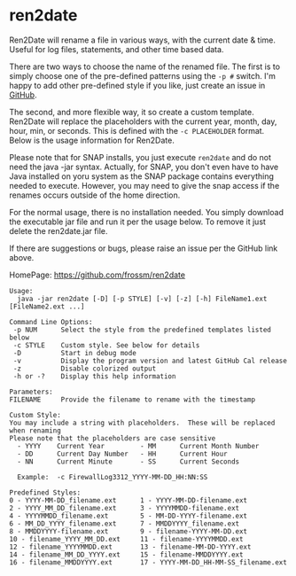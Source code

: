 # ren2date

Ren2Date will rename a file in various ways, with the current date & time.  Useful for log files, statements, and other time based data.

There are two ways to choose the name of the renamed file.  The first is to simply choose one of the pre-defined patterns using the `-p #` switch.  I'm happy to add other pre-defined style if you like, just create an issue in [GitHub](https://github.com/frossm/ren2date/issues).

The second, and more flexible way, it so create a custom template.  Ren2Date will replace the placeholders with the current year, month, day, hour, min, or seconds.  This is defined with the `-c PLACEHOLDER` format.  Below is the usage information for Ren2Date.

Please note that for SNAP installs, you just execute `ren2date` and do not need the java -jar syntax.  Actually, for SNAP, you don't even have to have Java installed on yoru system as the SNAP package contains everything needed to execute.  However, you may need to give the snap access if the renames occurs outside of the home direction.

For the normal usage, there is no installation needed.  You simply download the executable jar file and run it per the usage below.  To remove it just delete the ren2date.jar file.

If there are suggestions or bugs, please raise an issue per the GitHub link above.

HomePage:  https://github.com/frossm/ren2date

```
Usage:
  java -jar ren2date [-D] [-p STYLE] [-v] [-z] [-h] FileName1.ext [FileName2.ext ...]

Command Line Options:
 -p NUM      Select the style from the predefined templates listed below
 -c STYLE    Custom style. See below for details
 -D          Start in debug mode
 -v          Display the program version and latest GitHub Cal release
 -z          Disable colorized output
 -h or -?    Display this help information

Parameters:
FILENAME     Provide the filename to rename with the timestamp

Custom Style:
You may include a string with placeholders.  These will be replaced when renaming
Please note that the placeholders are case sensitive
  - YYYY    Current Year         - MM      Current Month Number
  - DD      Current Day Number   - HH      Current Hour
  - NN      Current Minute       - SS      Current Seconds

  Example:  -c FirewallLog3312_YYYY-MM-DD_HH:NN:SS

Predefined Styles:
0 - YYYY-MM-DD_filename.ext      1 - YYYY-MM-DD-filename.ext
2 - YYYY_MM_DD_filename.ext      3 - YYYYMMDD-filename.ext
4 - YYYYMMDD_filename.ext        5 - MM-DD-YYYY-filename.ext
6 - MM_DD_YYYY_filename.ext      7 - MMDDYYYY_filename.ext
8 - MMDDYYYY-filename.ext        9 - filename-YYYY-MM-DD.ext
10 - filename_YYYY_MM_DD.ext     11 - filename-YYYYMMDD.ext
12 - filename_YYYYMMDD.ext       13 - filename-MM-DD-YYYY.ext
14 - filename_MM_DD_YYYY.ext     15 - filename-MMDDYYYY.ext
16 - filename_MMDDYYYY.ext       17 - YYYY-MM-DD_HH-MM-SS_filename.ext
```
